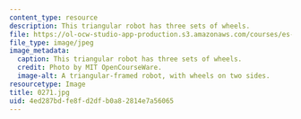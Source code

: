 ```yaml
---
content_type: resource
description: This triangular robot has three sets of wheels.
file: https://ol-ocw-studio-app-production.s3.amazonaws.com/courses/es-293-lego-robotics-spring-2007/4ed287bdfe8fd2dfb0a82814e7a56065_0271.jpg
file_type: image/jpeg
image_metadata:
  caption: This triangular robot has three sets of wheels.
  credit: Photo by MIT OpenCourseWare.
  image-alt: A triangular-framed robot, with wheels on two sides.
resourcetype: Image
title: 0271.jpg
uid: 4ed287bd-fe8f-d2df-b0a8-2814e7a56065
---
```

